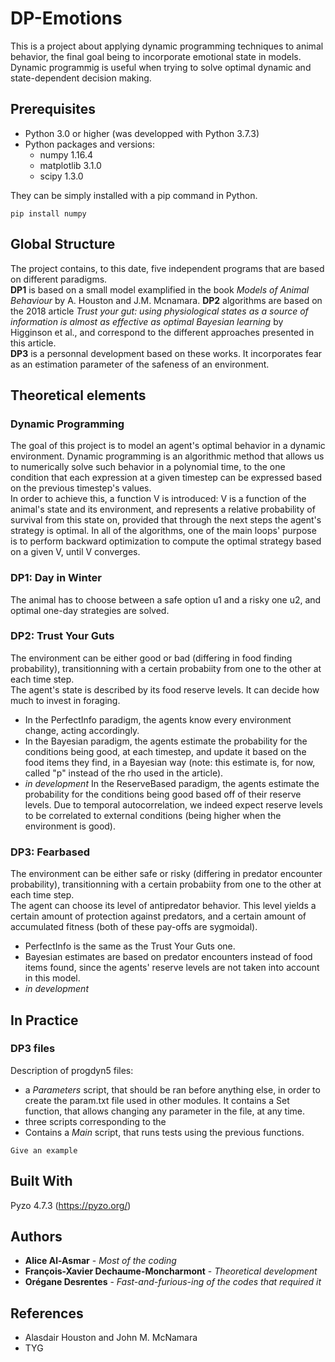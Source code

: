# DP-Emotions

This is a project about applying dynamic programming techniques to animal behavior, the final goal being to incorporate emotional state in models. Dynamic programmig is useful when trying to solve optimal dynamic and state-dependent decision making. 

## Prerequisites

-  Python 3.0 or higher (was developped with Python 3.7.3)
-  Python packages and versions:
      - numpy              1.16.4 
      - matplotlib         3.1.0   
      - scipy              1.3.0   

They can be simply installed with a pip command in Python.
```
pip install numpy
```

## Global Structure
The project contains, to this date, five independent programs that are based on different paradigms.  
**DP1** is based on a small model examplified in the book *Models of Animal Behaviour* by A. Houston and J.M. Mcnamara. 
**DP2** algorithms are based on the 2018 article *Trust your gut: using physiological states as a source of information is almost as effective as optimal Bayesian learning* by Higginson et al., and correspond to the different approaches presented in this article.  
**DP3** is a personnal development based on these works. It incorporates fear as an estimation parameter of the safeness of an environment. 


## Theoretical elements
### Dynamic Programming
The goal of this project is to model an agent's optimal behavior in a dynamic environment. Dynamic programming is an algorithmic method that allows us to numerically solve such behavior in a polynomial time, to the one condition that each expression at a given timestep can be expressed based on the previous timestep's values.  
In order to achieve this, a function V is introduced: V is a function of the animal's state and its environment, and represents a relative probability of survival from this state on, provided that through the next steps the agent's strategy is optimal. In all of the algorithms, one of the main loops' purpose is to perform backward optimization to compute the optimal strategy based on a given V, until V converges.    

### DP1: Day in Winter
The animal has to choose between a safe option u1 and a risky one u2, and optimal one-day strategies are solved.   

### DP2: Trust Your Guts
The environment can be either good or bad (differing in food finding probability), transitionning with a certain probabiity from one to the other at each time step.  
The agent's state is described by its food reserve levels. It can decide how much to invest in foraging.  
- In the PerfectInfo paradigm, the agents know every environment change, acting accordingly.  
- In the Bayesian paradigm, the agents estimate the probability for the conditions being good, at each timestep, and update it based on the food items they find, in a Bayesian way (note: this estimate is, for now, called "p" instead of the rho used in the article).  
- *in development* In the ReserveBased paradigm, the agents estimate the probability for the conditions being good based off of their reserve levels. Due to temporal autocorrelation, we indeed expect reserve levels to be correlated to external conditions (being higher when the environment is good).  

### DP3: Fearbased
The environment can be either safe or risky (differing in predator encounter probability), transitionning with a certain probabiity from one to the other at each time step.  
The agent can choose its level of antipredator behavior. This level yields a certain amount of protection against predators, and a certain amount of accumulated fitness (both of these pay-offs are sygmoidal).
- PerfectInfo is the same as the Trust Your Guts one.
- Bayesian estimates are based on predator encounters instead of food items found, since the agents' reserve levels are not taken into account in this model.
- *in development* 

## In Practice

### DP3 files
Description of progdyn5 files: 
- a _Parameters_ script, that should be ran before anything else, in order to create the param.txt file used in other modules. It contains a Set function, that allows changing any parameter in the file, at any time.
- three scripts corresponding to the 
- Contains a _Main_ script, that runs tests using the previous functions.  

```
Give an example
```


## Built With

Pyzo 4.7.3 (https://pyzo.org/)


## Authors

* **Alice Al-Asmar** - *Most of the coding*
* **François-Xavier Dechaume-Moncharmont** - *Theoretical development*
* **Orégane Desrentes** - *Fast-and-furious-ing of the codes that required it*


## References 

* Alasdair Houston and John M. McNamara 
* TYG
